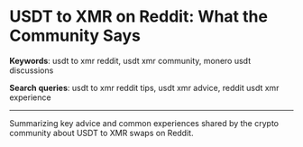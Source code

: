 # USDT to XMR on Reddit: What the Community Says

**Keywords**: usdt to xmr reddit, usdt xmr community, monero usdt discussions

**Search queries**: usdt to xmr reddit tips, usdt xmr advice, reddit usdt xmr experience

---

Summarizing key advice and common experiences shared by the crypto community about USDT to XMR swaps on Reddit.